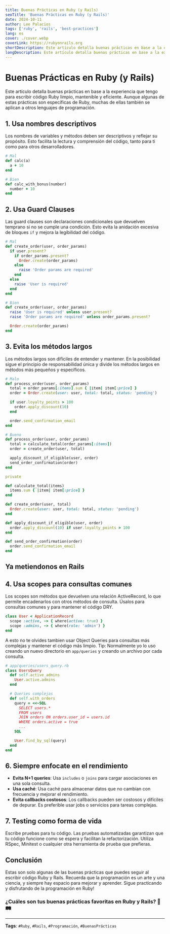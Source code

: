 ```yaml
---
title: Buenas Prácticas en Ruby (y Rails)
seoTitle: 'Buenas Prácticas en Ruby (y Rails)'
date: 2024-10-11
author: Lee Palacios
tags: ['ruby', 'rails', 'best-practices']
lang: es
cover: ./cover.webp
coverLink: https://rubyonrails.org
shortDescription: Este artículo detalla buenas prácticas en base a la experiencia que tengo para escribir código Ruby limpio, mantenible y eficiente.
longDescription: Este artículo detalla buenas prácticas en base a la experiencia que tengo para escribir código Ruby limpio, mantenible y eficiente. Aunque algunas de estas prácticas son específicas de Ruby, muchas de ellas también se aplican a otros lenguajes de programación.
---
```

# Buenas Prácticas en Ruby (y Rails)

Este artículo detalla buenas prácticas en base a la experiencia que tengo para escribir código Ruby limpio, mantenible y eficiente. Aunque algunas de estas prácticas son específicas de Ruby, muchas de ellas también se aplican a otros lenguajes de programación.

## 1. **Usa nombres descriptivos**

Los nombres de variables y métodos deben ser descriptivos y reflejar su propósito. Esto facilita la lectura y comprensión del código, tanto para ti como para otros desarrolladores.

```ruby
# Mal
def calc(a)
  a + 10
end

# Bien
def calc_with_bonus(number)
  number + 10
end
```

## 2. **Usa Guard Clauses**

Las guard clauses son declaraciones condicionales que devuelven temprano si no se cumple una condición. Esto evita la anidación excesiva de bloques `if` y mejora la legibilidad del código.

```ruby
# Mal
def create_order(user, order_params)
  if user.present?
    if order_params.present?
      Order.create(order_params)
    else
      raise 'Order params are required'
    end
  else
    raise 'User is required'
  end
end

# Bien
def create_order(user, order_params)
  raise 'User is required' unless user.present?
  raise 'Order params are required' unless order_params.present?

  Order.create(order_params)
end
```

## 3. **Evita los métodos largos**

Los métodos largos son difíciles de entender y mantener. En la posibilidad sigue el principio de responsabilidad única y divide los métodos largos en métodos más pequeños y específicos.

```ruby
# Malo
def process_order(user, order_params)
  total = order_params[:items].sum { |item| item[:price] }
  order = Order.create(user: user, total: total, status: 'pending')

  if user.loyalty_points > 100
    order.apply_discount(10)
  end

  order.send_confirmation_email
end

# Bueno
def process_order(user, order_params)
  total = calculate_total(order_params[:items])
  order = create_order(user, total)

  apply_discount_if_eligible(user, order)
  send_order_confirmation(order)
end

private

def calculate_total(items)
  items.sum { |item| item[:price] }
end

def create_order(user, total)
  Order.create(user: user, total: total, status: 'pending')
end

def apply_discount_if_eligible(user, order)
  order.apply_discount(10) if user.loyalty_points > 100
end

def send_order_confirmation(order)
  order.send_confirmation_email
end
```

## Ya metiendonos en Rails

## 4. **Usa scopes para consultas comunes**

Los scopes son métodos que devuelven una relación ActiveRecord, lo que permite encadenarlos con otros métodos de consulta. Úsalos para consultas comunes y para mantener el código DRY.

```ruby
class User < ApplicationRecord
  scope :active, -> { where(active: true) }
  scope :admins, -> { where(role: 'admin') }
end
```

A esto no te olvides tambien usar Object Queries para consultas más complejas y mantener el código más limpio.
Tip: Normalmente yo lo uso creando un nuevo directorio en `app/queries` y creando un archivo por cada consulta.

```ruby
# app/queries/users_query.rb
class UsersQuery
  def self.active_admins
    User.active.admins
  end

  # Queries complejas
  def self.with_orders
    query = <<~SQL
      SELECT users.*
      FROM users
      JOIN orders ON orders.user_id = users.id
      WHERE orders.active = true
      ...
    SQL

    User.find_by_sql(query)
  end
end
```

## 6. **Siempre enfocate en el rendimiento**

- **Evita N+1 queries**: Usa `includes` o `joins` para cargar asociaciones en una sola consulta.
- **Usa caché**: Usa caché para almacenar datos que no cambian con frecuencia y mejorar el rendimiento.
- **Evita callbacks costosos**: Los callbacks pueden ser costosos y difíciles de depurar. Es preferible usar jobs o servicios para tareas complejas.

## 7. **Testing como forma de vida**

Escribe pruebas para tu código. Las pruebas automatizadas garantizan que tu código funcione como se espera y facilitan la refactorización. Utiliza RSpec, Minitest o cualquier otra herramienta de prueba que prefieras.

## Conclusión

Estas son solo algunas de las buenas prácticas que puedes seguir al escribir código Ruby y Rails. Recuerda que la programación es un arte y una ciencia, y siempre hay espacio para mejorar y aprender. Sigue practicando y disfrutando de la programación en Ruby!

### ¿Cuáles son tus buenas prácticas favoritas en Ruby y Rails? 🚀🛤️

---

**Tags**: `#Ruby`, `#Rails`, `#Programación`, `#BuenasPrácticas`
